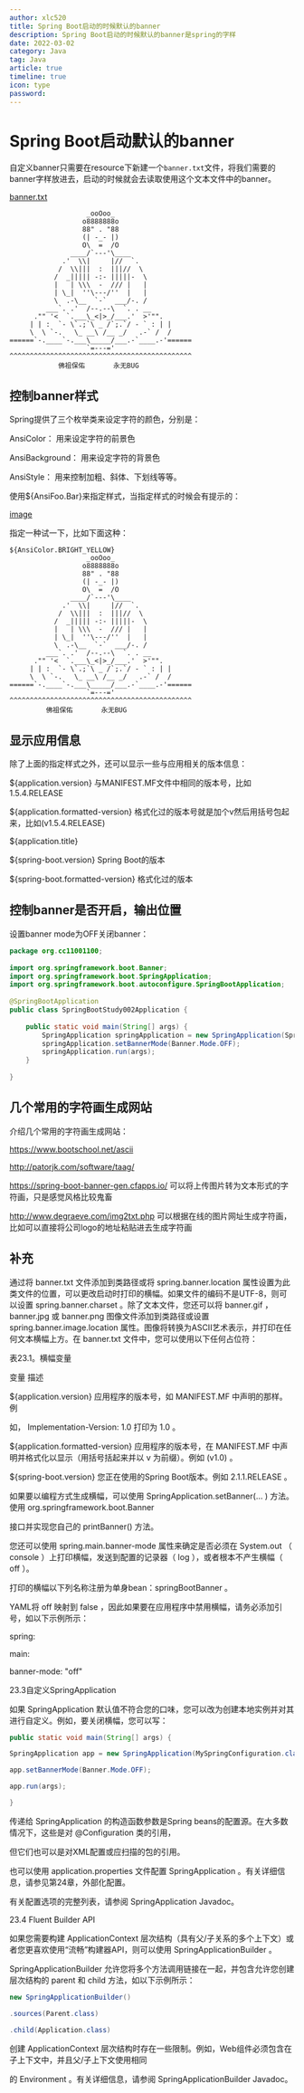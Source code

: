 ```yaml
---
author: xlc520
title: Spring Boot启动的时候默认的banner
description: Spring Boot启动的时候默认的banner是spring的字样
date: 2022-03-02
category: Java
tag: Java
article: true
timeline: true
icon: type
password: 
---
```


# Spring Boot启动默认的banner

自定义banner只需要在resource下新建一个`banner.txt`文件，将我们需要的banner字样放进去，启动的时候就会去读取使用这个文本文件中的banner。

[banner.txt](./banner.txt)

```
                   _ooOoo_
                  o8888888o
                  88" . "88
                  (| -_- |)
                  O\  =  /O
               ____/`---'\____
             .'  \\|     |//  `.
            /  \\|||  :  |||//  \
           /  _||||| -:- |||||-  \
           |   | \\\  -  /// |   |
           | \_|  ''\---/''  |   |
           \  .-\__  `-`  ___/-. /
         ___`. .'  /--.--\  `. . __
      ."" '<  `.___\_<|>_/___.'  >'"".
     | | :  `- \`.;`\ _ /`;.`/ - ` : | |
     \  \ `-.   \_ __\ /__ _/   .-` /  /
======`-.____`-.___\_____/___.-`____.-'======
                   `=---='
^^^^^^^^^^^^^^^^^^^^^^^^^^^^^^^^^^^^^^^^^^^^^
         	佛祖保佑       永无BUG
```

## 控制banner样式

Spring提供了三个枚举类来设定字符的颜色，分别是：

AnsiColor： 用来设定字符的前景色

AnsiBackground： 用来设定字符的背景色

AnsiStyle： 用来控制加粗、斜体、下划线等等。



使用${AnsiFoo.Bar}来指定样式，当指定样式的时候会有提示的：

[image](https://static.xlc520.ml/blogImage/784924-20170831000838452-507152231.png)

指定一种试一下，比如下面这种：

```
${AnsiColor.BRIGHT_YELLOW}
                   _ooOoo_
                  o8888888o
                  88" . "88
                  (| -_- |)
                  O\  =  /O
               ____/`---'\____
             .'  \\|     |//  `.
            /  \\|||  :  |||//  \
           /  _||||| -:- |||||-  \
           |   | \\\  -  /// |   |
           | \_|  ''\---/''  |   |
           \  .-\__  `-`  ___/-. /
         ___`. .'  /--.--\  `. . __
      ."" '<  `.___\_<|>_/___.'  >'"".
     | | :  `- \`.;`\ _ /`;.`/ - ` : | |
     \  \ `-.   \_ __\ /__ _/   .-` /  /
======`-.____`-.___\_____/___.-`____.-'======
                   `=---='
^^^^^^^^^^^^^^^^^^^^^^^^^^^^^^^^^^^^^^^^^^^^^
         佛祖保佑       永无BUG
```

## 显示应用信息

除了上面的指定样式之外，还可以显示一些与应用相关的版本信息：

${application.version}  与MANIFEST.MF文件中相同的版本号，比如1.5.4.RELEASE

${application.formatted-version}  格式化过的版本号就是加个v然后用括号包起来，比如(v1.5.4.RELEASE)

${application.title} 

${spring-boot.version} Spring Boot的版本

${spring-boot.formatted-version} 格式化过的版本

 

## 控制banner是否开启，输出位置

设置banner mode为OFF关闭banner：

```java
package org.cc11001100;
 
import org.springframework.boot.Banner;
import org.springframework.boot.SpringApplication;
import org.springframework.boot.autoconfigure.SpringBootApplication;
 
@SpringBootApplication
public class SpringBootStudy002Application {
 
    public static void main(String[] args) {
        SpringApplication springApplication = new SpringApplication(SpringBootStudy002Application.class);
        springApplication.setBannerMode(Banner.Mode.OFF);
        springApplication.run(args);
    }
 
}
```

 

## 几个常用的字符画生成网站

介绍几个常用的字符画生成网站：

https://www.bootschool.net/ascii

http://patorjk.com/software/taag/

https://spring-boot-banner-gen.cfapps.io/ 可以将上传图片转为文本形式的字符画，只是感觉风格比较鬼畜

http://www.degraeve.com/img2txt.php 可以根据在线的图片网址生成字符画，比如可以直接将公司logo的地址粘贴进去生成字符画





## 补充

通过将 banner.txt 文件添加到类路径或将 spring.banner.location 属性设置为此类文件的位置，可以更改启动时打印的横幅。如果文件的编码不是UTF-8，则可以设置 spring.banner.charset 。除了文本文件，您还可以将 banner.gif ， banner.jpg 或 banner.png 图像文件添加到类路径或设置 spring.banner.image.location 属性。图像将转换为ASCII艺术表示，并打印在任何文本横幅上方。在 banner.txt 文件中，您可以使用以下任何占位符：

表23.1。横幅变量

变量 描述

${application.version} 应用程序的版本号，如 MANIFEST.MF 中声明的那样。例

如， Implementation-Version: 1.0 打印为 1.0 。

${application.formatted-version} 应用程序的版本号，在 MANIFEST.MF 中声明并格式化以显示（用括号括起来并以 v 为前缀）。例如 (v1.0) 。

${spring-boot.version} 您正在使用的Spring Boot版本。例如 2.1.1.RELEASE 。

如果要以编程方式生成横幅，可以使用 SpringApplication.setBanner(… ) 方法。使用 org.springframework.boot.Banner

接口并实现您自己的 printBanner() 方法。

您还可以使用 spring.main.banner-mode 属性来确定是否必须在 System.out （ console ）上打印横幅，发送到配置的记录器（ log ），或者根本不产生横幅（ off ）。

打印的横幅以下列名称注册为单身bean：springBootBanner 。

YAML将 off 映射到 false ，因此如果要在应用程序中禁用横幅，请务必添加引号，如以下示例所示：

spring:

main:

banner-mode: "off"

23.3自定义SpringApplication

如果 SpringApplication 默认值不符合您的口味，您可以改为创建本地实例并对其进行自定义。例如，要关闭横幅，您可以写：

```java
public static void main(String[] args) {

SpringApplication app = new SpringApplication(MySpringConfiguration.class);

app.setBannerMode(Banner.Mode.OFF);

app.run(args);

}
```



传递给 SpringApplication 的构造函数参数是Spring beans的配置源。在大多数情况下，这些是对 @Configuration 类的引用，

但它们也可以是对XML配置或应扫描的包的引用。

也可以使用 application.properties 文件配置 SpringApplication 。有关详细信息，请参见第24章，外部化配置。

有关配置选项的完整列表，请参阅 SpringApplication Javadoc。

23.4 Fluent Builder API

如果您需要构建 ApplicationContext 层次结构（具有父/子关系的多个上下文）或者您更喜欢使用“流畅”构建器API，则可以使用 SpringApplicationBuilder 。

SpringApplicationBuilder 允许您将多个方法调用链接在一起，并包含允许您创建层次结构的 parent 和 child 方法，如以下示例所示：

```java
new SpringApplicationBuilder()

.sources(Parent.class)

.child(Application.class)
```



创建 ApplicationContext 层次结构时存在一些限制。例如，Web组件必须包含在子上下文中，并且父/子上下文使用相同

的 Environment 。有关详细信息，请参阅 SpringApplicationBuilder Javadoc。